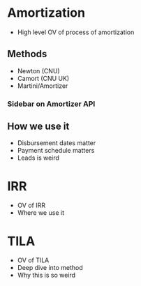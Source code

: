 # Amortization

* High level OV of process of amortization

## Methods

* Newton (CNU)
* Camort (CNU UK)
* Martini/Amortizer

### Sidebar on Amortizer API

## How we use it

* Disbursement dates matter
* Payment schedule matters
* Leads is weird

# IRR

* OV of IRR
* Where we use it

# TILA

* OV of TILA
* Deep dive into method
* Why this is so weird
